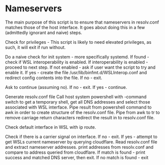 # Nameservers

The main purpose of this script is to ensure that nameservers in resolv.conf matches those of the host interface.
It goes about doing this in a few (admittedly ignorant and naive) steps.

Check for privileges - This script is likely to need elevated privileges, as such, it will exit if run without.

Do a naive check for init system - more specifically systemd.
  If found - check if WSL interoperability is enabled.
    If interoperability is enabled - proceed to next step.
    If not enabled - ask if user want the script to try and enable it.
      If yes - create the file /usr/lib/binfmt.d/WSLInterop.conf and redirect config contents into the file.
      If no - exit.

Ask to continue (assuming no).
  If no - exit.
  If yes - continue.

Generate resolv.conf file
  Call host system powershell with -command switch to get a temporary shell, get all DNS addresses and select those associated with WSL interface.
  Pipe result from powershell command to awk in order to create structure of the resolv.conf file.
  Pipe from awk to tr to remove carriage return characters redirect the result in to resolv.conf file.

Check default interface in WSL with ip route.

Check if there is a carrier signal on interface.
  If no - exit.
  If yes - attempt to get WSLs current nameserver by querying cloudflare. Read resolv.conf file and extract nameserver addresses.
    print addresses from resolv.conf and compare to address queried from cloudflare.
  If match is found - print success and matched DNS server, then exit.
  If no match is found - exit

